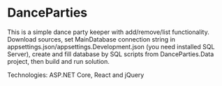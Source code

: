 # DanceParties

This is a simple dance party keeper with add/remove/list functionality. Download sources, set MainDatabase connection string in appsettings.json/appsettings.Development.json (you need installed SQL Server), create and fill database by SQL scripts from DanceParties.Data project, then build and run solution.

Technologies: ASP.NET Core, React and jQuery

